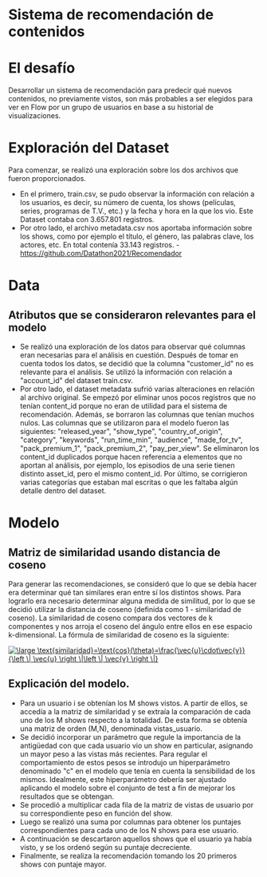 # Sistema de recomendación de contenidos


# El desafío


Desarrollar un sistema de recomendación para predecir qué nuevos contenidos, no previamente vistos, son más probables a ser elegidos para ver en Flow por un grupo de usuarios en base a su historial de visualizaciones.


# Exploración del Dataset


Para comenzar, se realizó una exploración sobre los dos archivos que fueron proporcionados. 
* En el primero, train.csv, se pudo observar la información con relación a los usuarios, es decir, su número de cuenta, los shows (películas, series, programas de T.V., etc.) y la fecha y hora en la que los vio. Este Dataset contaba con 3.657.801 registros.
* Por otro lado, el archivo metadata.csv nos aportaba información sobre los shows, como por ejemplo el título, el género, las palabras clave, los actores, etc. En total contenía 33.143 registros.
        -	https://github.com/Datathon2021/Recomendador


# Data 


## Atributos que se consideraron relevantes para el modelo

* Se realizó una exploración de los datos para observar qué columnas eran necesarias para el análisis en cuestión. Después de tomar en cuenta todos los datos, se decidió que la columna "customer_id" no es relevante para el análisis. Se utilizó la información con relación a "account_id" del dataset train.csv. 
* Por otro lado, el dataset metadata sufrió varias alteraciones en relación al archivo original. Se empezó por eliminar unos pocos registros que no tenían content_id porque no eran de utilidad para el sistema de recomendación. Además, se borraron las columnas que tenían muchos nulos. 
Las columnas que se utilizaron para el modelo fueron las siguientes: "released_year", "show_type", "country_of_origin", "category", "keywords", "run_time_min", "audience", "made_for_tv", "pack_premium_1", "pack_premium_2", "pay_per_view". Se eliminaron los content_id duplicados porque hacen referencia a elementos que no aportan al análisis, por ejemplo, los episodios de una serie tienen distinto asset_id, pero el mismo content_id. Por último, se corrigieron varias categorías que estaban mal escritas o que les faltaba algún detalle dentro del dataset.


# Modelo


## Matriz de similaridad usando distancia de coseno

Para generar las recomendaciones, se consideró que lo que se debía hacer era determinar qué tan similares eran entre sí los distintos shows. Para lograrlo era necesario determinar alguna medida de similitud, por lo que se decidió utilizar la distancia de coseno (definida como 1 - similaridad de coseno). La similaridad de coseno compara dos vectores de k componentes y nos arroja el coseno del ángulo entre ellos en ese espacio k-dimensional.
La fórmula de similaridad de coseno es la siguiente:

<a href="https://www.codecogs.com/eqnedit.php?latex=\large&space;\text{similaridad}=\text{cos}(\theta)=\frac{\vec{u}\cdot\vec{v}}{\left&space;\|&space;\vec{u}&space;\right&space;\|\left&space;\|&space;\vec{v}&space;\right&space;\|}" target="_blank"><img src="https://latex.codecogs.com/png.latex?\large&space;\text{similaridad}=\text{cos}(\theta)=\frac{\vec{u}\cdot\vec{v}}{\left&space;\|&space;\vec{u}&space;\right&space;\|\left&space;\|&space;\vec{v}&space;\right&space;\|}" title="\large \text{similaridad}=\text{cos}(\theta)=\frac{\vec{u}\cdot\vec{v}}{\left \| \vec{u} \right \|\left \| \vec{v} \right \|}" /></a>

## Explicación del modelo. 

* Para un usuario i se obtenían los M shows vistos. A partir de ellos, se accedía a la matriz de similaridad y se extraía la comparación de cada uno de los M shows respecto a la totalidad. De esta forma se obtenía una matriz de orden (M,N), denominada vistas_usuario. 
* Se decidió incorporar un parámetro que regule la importancia de la antigüedad con que cada usuario vio un show en particular, asignando un mayor peso a las vistas más recientes. Para regular el comportamiento de estos pesos se introdujo un hiperparámetro denominado "c" en el modelo que tenía en cuenta la sensibilidad de los mismos. Idealmente, este hiperparámetro debería ser ajustado aplicando el modelo sobre el conjunto de test a fin de mejorar los resultados que se obtengan.
* Se procedió a multiplicar cada fila de la matriz de vistas de usuario por su correspondiente peso en función del show.
* Luego se realizó una suma por columnas para obtener los puntajes correspondientes para cada uno de los N shows para ese usuario. 
* A continuación se descartaron aquellos shows que el usuario ya había visto, y se los ordenó según su puntaje decreciente.
* Finalmente, se realiza la recomendación tomando los 20 primeros shows con puntaje mayor.


